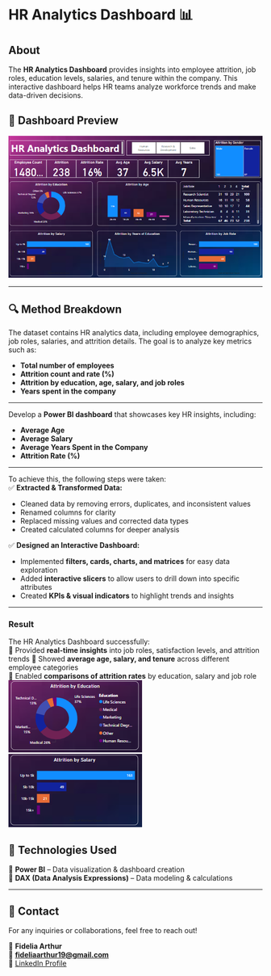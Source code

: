 
# HR Analytics Dashboard 📊

## About
The **HR Analytics Dashboard** provides insights into employee attrition, job roles, education levels, salaries, and tenure within the company. This interactive dashboard helps HR teams analyze workforce trends and make data-driven decisions.

## 📸 Dashboard Preview  
 ![Dashboard](https://github.com/Fidelia-a11y/HR-Analytics/blob/main/HR%20Dashboard.png)

---

## 🔍 Method Breakdown

  
The dataset contains HR analytics data, including employee demographics, job roles, salaries, and attrition details. The goal is to analyze key metrics such as:  
- **Total number of employees**  
- **Attrition count and rate (%)**  
- **Attrition by education, age, salary, and job roles**  
- **Years spent in the company**  

---

  
Develop a **Power BI dashboard** that showcases key HR insights, including:  
- **Average Age**  
- **Average Salary**  
- **Average Years Spent in the Company**  
- **Attrition Rate (%)**  

---


To achieve this, the following steps were taken:  
✅ **Extracted & Transformed Data:**  
- Cleaned data by removing errors, duplicates, and inconsistent values  
- Renamed columns for clarity  
- Replaced missing values and corrected data types  
- Created calculated columns for deeper analysis  

✅ **Designed an Interactive Dashboard:**  
- Implemented **filters, cards, charts, and matrices** for easy data exploration  
- Added **interactive slicers** to allow users to drill down into specific attributes  
- Created **KPIs & visual indicators** to highlight trends and insights  

---

### **Result**  
The HR Analytics Dashboard successfully:  
📌 Provided **real-time insights** into job roles, satisfaction levels, and attrition trends
📌 Showed **average age, salary, and tenure** across different employee categories  
📌 Enabled **comparisons of attrition rates** by education, salary and job role  
 ![Education](https://github.com/Fidelia-a11y/HR-Analytics/blob/main/education.png)
 ![Salary](https://github.com/Fidelia-a11y/HR-Analytics/blob/main/salary.png)
## 🚀 Technologies Used  
🔹 **Power BI** – Data visualization & dashboard creation  
🔹 **DAX (Data Analysis Expressions)** – Data modeling & calculations   

---

## 📩 Contact  
For any inquiries or collaborations, feel free to reach out!  

👤 **Fidelia Arthur**  
📧 **fideliaarthur19@gmail.com**  
🔗 [LinkedIn Profile](linkedin.com/in/fidelia-arthur-07b959356) 
